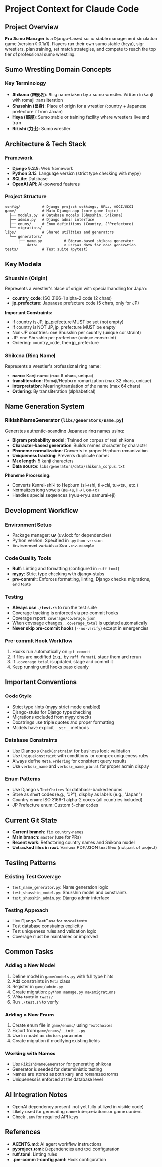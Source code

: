 # Project Context for Claude Code

## Project Overview

**Pro Sumo Manager** is a Django-based sumo stable management simulation game (version 0.0.1a1). Players run their own sumo stable (heya), sign wrestlers, plan training, set match strategies, and compete to reach the top tier of professional sumo wrestling.

## Sumo Wrestling Domain Concepts

### Key Terminology
- **Shikona (四股名)**: Ring name taken by a sumo wrestler. Written in kanji with romaji transliteration
- **Shusshin (出身)**: Place of origin for a wrestler (country + Japanese prefecture if from Japan)
- **Heya (部屋)**: Sumo stable or training facility where wrestlers live and train
- **Rikishi (力士)**: Sumo wrestler

## Architecture & Tech Stack

### Framework
- **Django 5.2.5**: Web framework
- **Python 3.13**: Language version (strict type checking with mypy)
- **SQLite**: Database
- **OpenAI API**: AI-powered features

### Project Structure
```
config/          # Django project settings, URLs, ASGI/WSGI
game/            # Main Django app (core game logic)
  ├── models.py  # Database models (Shusshin, Shikona)
  ├── admin.py   # Django admin interface
  ├── enums/     # Enum definitions (Country, JPPrefecture)
  └── migrations/
libs/            # Shared utilities and generators
  └── generators/
      ├── name.py          # Bigram-based shikona generator
      └── data/            # Corpus data for name generation
tests/           # Test suite (pytest)
```

## Key Models

### Shusshin (Origin)
Represents a wrestler's place of origin with special handling for Japan:
- **country_code**: ISO 3166-1 alpha-2 code (2 chars)
- **jp_prefecture**: Japanese prefecture code (5 chars, only for JP)

**Important Constraints:**
- If country is JP, jp_prefecture MUST be set (not empty)
- If country is NOT JP, jp_prefecture MUST be empty
- Non-JP countries: one Shusshin per country (unique constraint)
- JP: one Shusshin per prefecture (unique constraint)
- Ordering: country_code, then jp_prefecture

### Shikona (Ring Name)
Represents a wrestler's professional ring name:
- **name**: Kanji name (max 8 chars, unique)
- **transliteration**: Romaji/Hepburn romanization (max 32 chars, unique)
- **interpretation**: Meaning/translation of the name (max 64 chars)
- **Ordering**: By transliteration (alphabetical)

## Name Generation System

### RikishiNameGenerator (`libs/generators/name.py`)
Generates authentic-sounding Japanese ring names using:
- **Bigram probability model**: Trained on corpus of real shikona
- **Character-based generation**: Builds names character by character
- **Phoneme normalization**: Converts to proper Hepburn romanization
- **Uniqueness tracking**: Prevents duplicate names
- **Max length**: 5 kanji characters
- **Data source**: `libs/generators/data/shikona_corpus.txt`

**Phoneme Processing:**
- Converts Kunrei-shiki to Hepburn (si→shi, ti→chi, tu→tsu, etc.)
- Normalizes long vowels (aa→a, ii→i, ou→o)
- Handles special sequences (ryuu→ryu, samurai→ji)

## Development Workflow

### Environment Setup
- Package manager: **uv** (uv.lock for dependencies)
- Python version: Specified in `.python-version`
- Environment variables: See `.env.example`

### Code Quality Tools
- **Ruff**: Linting and formatting (configured in `ruff.toml`)
- **mypy**: Strict type checking with django-stubs
- **pre-commit**: Enforces formatting, linting, Django checks, migrations, and tests

### Testing
- **Always use `./test.sh`** to run the test suite
- Coverage tracking is enforced via pre-commit hooks
- Coverage report: `coverage/coverage.json`
- When coverage changes, `.coverage_total` is updated automatically
- **Never skip pre-commit hooks** (`--no-verify`) except in emergencies

### Pre-commit Hook Workflow
1. Hooks run automatically on `git commit`
2. If files are modified (e.g., by `ruff format`), stage them and rerun
3. If `.coverage_total` is updated, stage and commit it
4. Keep running until hooks pass cleanly

## Important Conventions

### Code Style
- Strict type hints (mypy strict mode enabled)
- Django-stubs for Django type checking
- Migrations excluded from mypy checks
- Docstrings use triple quotes and proper formatting
- Models have explicit `__str__` methods

### Database Constraints
- Use Django's `CheckConstraint` for business logic validation
- Use `UniqueConstraint` with conditions for complex uniqueness rules
- Always define `Meta.ordering` for consistent query results
- Use `verbose_name` and `verbose_name_plural` for proper admin display

### Enum Patterns
- Use Django's `TextChoices` for database-backed enums
- Store as short codes (e.g., "JP"), display as labels (e.g., "Japan")
- Country enum: ISO 3166-1 alpha-2 codes (all countries included)
- JP Prefecture enum: Custom 5-char codes

## Current Git State

- **Current branch**: `fix-country-names`
- **Main branch**: `master` (use for PRs)
- **Recent work**: Refactoring country names and Shikona model
- **Untracked files in root**: Various PDF/JSON test files (not part of project)

## Testing Patterns

### Existing Test Coverage
- `test_name_generator.py`: Name generation logic
- `test_shusshin_model.py`: Shusshin model and constraints
- `test_shusshin_admin.py`: Django admin interface

### Testing Approach
- Use Django TestCase for model tests
- Test database constraints explicitly
- Test uniqueness rules and validation logic
- Coverage must be maintained or improved

## Common Tasks

### Adding a New Model
1. Define model in `game/models.py` with full type hints
2. Add constraints in `Meta` class
3. Register in `game/admin.py`
4. Create migration: `python manage.py makemigrations`
5. Write tests in `tests/`
6. Run `./test.sh` to verify

### Adding a New Enum
1. Create enum file in `game/enums/` using `TextChoices`
2. Export from `game/enums/__init__.py`
3. Use in model as `choices` parameter
4. Create migration if modifying existing fields

### Working with Names
- Use `RikishiNameGenerator` for generating shikona
- Generator is seeded for deterministic testing
- Names are stored as both kanji and romanized forms
- Uniqueness is enforced at the database level

## AI Integration Notes

- OpenAI dependency present (not yet fully utilized in visible code)
- Likely used for generating name interpretations or game content
- Check `.env` for required API keys

## References

- **AGENTS.md**: AI agent workflow instructions
- **pyproject.toml**: Dependencies and tool configuration
- **ruff.toml**: Linting rules
- **.pre-commit-config.yaml**: Hook configuration

